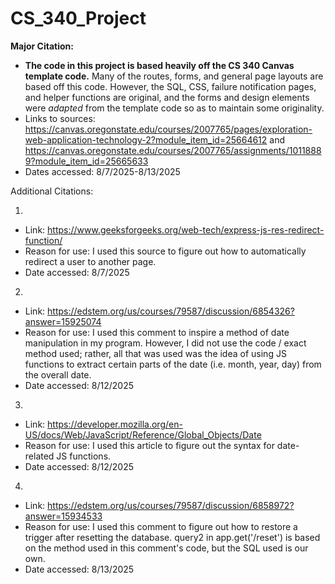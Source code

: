 # CS_340_Project

**Major Citation:**
- **The code in this project is based heavily off the CS 340 Canvas template code.** Many of the routes, forms, and general
    page layouts are based off this code. However, the SQL, CSS, failure notification pages, and helper functions are original, and the forms and design
    elements were _adapted_ from the template code so as to maintain some originality.
- Links to sources: https://canvas.oregonstate.edu/courses/2007765/pages/exploration-web-application-technology-2?module_item_id=25664612 and https://canvas.oregonstate.edu/courses/2007765/assignments/10118889?module_item_id=25665633
- Dates accessed: 8/7/2025-8/13/2025

Additional Citations:

1. 
 * Link: https://www.geeksforgeeks.org/web-tech/express-js-res-redirect-function/
 * Reason for use: I used this source to figure out how to automatically redirect a user to another page.
 * Date accessed: 8/7/2025
2.
 * Link: https://edstem.org/us/courses/79587/discussion/6854326?answer=15925074
 * Reason for use: I used this comment to inspire a method of date manipulation in my program. However, I did not use the code / exact
   method used; rather, all that was used was the idea of using JS functions to extract certain parts of the date (i.e. month, year, day)
   from the overall date.
 * Date accessed: 8/12/2025
3.
 * Link: https://developer.mozilla.org/en-US/docs/Web/JavaScript/Reference/Global_Objects/Date
 * Reason for use: I used this article to figure out the syntax for date-related JS functions.
 * Date accessed: 8/12/2025
4. 
 * Link: https://edstem.org/us/courses/79587/discussion/6858972?answer=15934533
 * Reason for use: I used this comment to figure out how to restore a trigger after resetting the
   database. query2 in app.get('/reset') is based on the method used in this comment's code, but the SQL used is our own.
 * Date accessed: 8/13/2025
